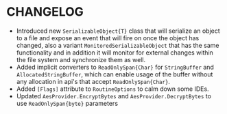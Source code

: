 # CHANGELOG

* Introduced new `SerializableObject{T}` class that will serialize an object to a file and expose an event that will fire on once the object has changed, also a variant `MonitoredSerializableObject` that has the same functionality and in addition it will monitor for external changes within the file system and synchronize them as well.
* Added implicit converters to `ReadOnlySpan{Char}` for `StringBuffer` and `AllocatedStringBuffer`, which can enable usage of the buffer without any allocation in api's that accept `ReadOnlySpan{Char}`.
* Added `[Flags]` attribute to `RoutineOptions` to calm down some IDEs.
* Updated `AesProvider.EncryptBytes` and `AesProvider.DecryptBytes` to use `ReadOnlySpan{byte}` parameters
